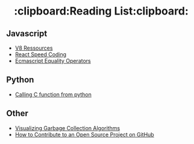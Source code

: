 <h1 align="center">:clipboard:Reading List:clipboard:</h1>

Javascript
----------

- [V8 Ressources](http://mrale.ph/v8/resources.html)
- [React Speed Coding](https://leanpub.com/reactspeedcoding/read)
- [Ecmascript Equality Operators](http://dmitrysoshnikov.com/notes/note-2-ecmascript-equality-operators/)

Python
------

- [Calling C function from python](http://jugad2.blogspot.fr/2016/05/calling-c-from-python-with-ctypes.html)

Other
-----

- [Visualizing Garbage Collection Algorithms](https://spin.atomicobject.com/2014/09/03/visualizing-garbage-collection-algorithms/)
- [How to Contribute to an Open Source Project on GitHub](https://egghead.io/lessons/javascript-introduction-to-github?course=how-to-contribute-to-an-open-source-project-on-github)
